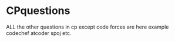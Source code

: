 # CPquestions
ALL the other questions in cp except code forces are here example codechef atcoder spoj etc.
